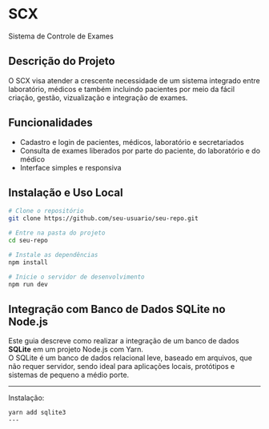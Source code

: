 
# SCX  

Sistema de Controle de Exames 


## Descrição do Projeto

O SCX visa atender a crescente necessidade de um sistema integrado entre laboratório, médicos e também incluindo pacientes por meio da fácil criação, gestão, vizualização e integração de exames.


##  Funcionalidades

- Cadastro e login de pacientes, médicos, laboratório e secretariados
- Consulta de exames liberados por parte do paciente, do laboratório e do médico
- Interface simples e responsiva




##  Instalação e Uso Local

```bash
# Clone o repositório
git clone https://github.com/seu-usuario/seu-repo.git

# Entre na pasta do projeto
cd seu-repo

# Instale as dependências
npm install

# Inicie o servidor de desenvolvimento
npm run dev
````

## Integração com Banco de Dados SQLite no Node.js

Este guia descreve como realizar a integração de um banco de dados **SQLite** em um projeto Node.js com Yarn.  
O SQLite é um banco de dados relacional leve, baseado em arquivos, que não requer servidor, sendo ideal para aplicações locais, protótipos e sistemas de pequeno a médio porte.

---
Instalação:

```bash
yarn add sqlite3
---
